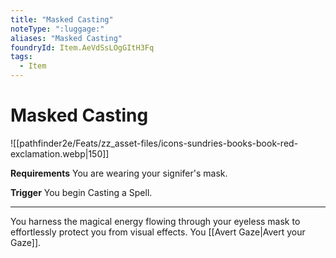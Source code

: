 ```yaml
---
title: "Masked Casting"
noteType: ":luggage:"
aliases: "Masked Casting"
foundryId: Item.AeVdSsLOgGItH3Fq
tags:
  - Item
---
```


# Masked Casting
![[pathfinder2e/Feats/zz_asset-files/icons-sundries-books-book-red-exclamation.webp|150]]

**Requirements** You are wearing your signifer's mask.

**Trigger** You begin Casting a Spell.

* * *

You harness the magical energy flowing through your eyeless mask to effortlessly protect you from visual effects. You [[Avert Gaze|Avert your Gaze]].
